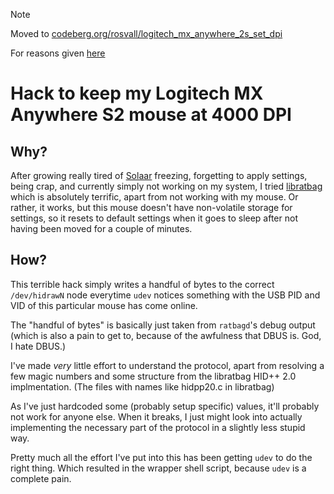 > [!NOTE]
> Moved to [codeberg.org/rosvall/logitech_mx_anywhere_2s_set_dpi](https://codeberg.org/rosvall/logitech_mx_anywhere_2s_set_dpi)
>
> For reasons given [here](https://github.com/rosvall/goodbye-github)


# Hack to keep my Logitech MX Anywhere S2 mouse at 4000 DPI

## Why?

After growing really tired of [Solaar](https://github.com/pwr-Solaar/Solaar) freezing,
forgetting to apply settings, being crap, and currently simply not working on my
system, I tried [libratbag](https://github.com/libratbag/libratbag) which is
absolutely terrific, apart from not working with my mouse.
Or rather, it works, but this mouse doesn't have non-volatile storage for settings,
so it resets to default settings when it goes to sleep after not having been moved
for a couple of minutes.

## How?

This terrible hack simply writes a handful of bytes to the correct `/dev/hidrawN` node
everytime `udev` notices something with the USB PID and VID of this particular mouse
has come online.

The "handful of bytes" is basically just taken from `ratbagd`'s debug output
(which is also a pain to get to, because of the awfulness that DBUS is. God, I hate DBUS.)

I've made *very* little effort to understand the protocol, apart from resolving a few
magic numbers and some structure from the libratbag HID++ 2.0 implmentation. (The files
with names like hidpp20.c in libratbag)

As I've just hardcoded some (probably setup specific) values, it'll probably not work
for anyone else. When it breaks, I just might look into actually implementing the
necessary part of the protocol in a slightly less stupid way.

Pretty much all the effort I've put into this has been getting `udev` to do the right
thing. Which resulted in the wrapper shell script, because `udev` is a complete pain.
